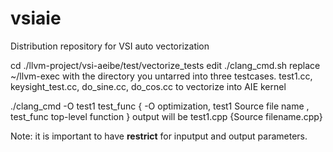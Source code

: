 # vsiaie
Distribution repository for VSI auto vectorization 

cd ./llvm-project/vsi-aeibe/test/vectorize_tests
edit ./clang_cmd.sh
replace ~/llvm-exec with the directory you untarred into
three testcases.
        test1.cc, keysight_test.cc, do_sine.cc, do_cos.cc
to vectorize into AIE kernel

./clang_cmd -O test1 test_func { -O optimization, test1 Source file name , test_func top-level function }
output will be test1.cpp {Source filename.cpp}

Note: it is important to have __restrict__ for inputput and output parameters.
